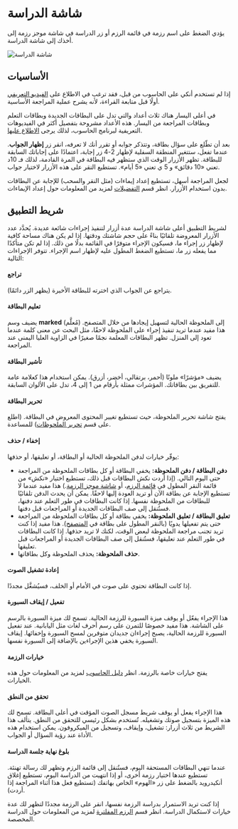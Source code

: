 # شاشة الدراسة

يؤدي الضغط على اسم رزمة في قائمة الرزم أو زر الدراسة في شاشة موجز رزمة إلى أخذك إلى شاشة الدراسة.

![شاشة الدراسة](img/4-reviewer.png)

## الأساسيات
إذا لم تستخدم أنكي على الحاسوب من قبل، فقد ترغب في الاطلاع على
[الفيديو التعريفي](https://docs.ankiweb.net/getting-started.html#videos)
أولًا قبل متابعة القراءة، لأنه يشرح عملية المراجعة الأساسية.

في أعلى اليسار هناك ثلاث أعداد والتي تدل على البطاقات الجديدة وبطاقات التعلم وبطاقات المراجعة من اليسار.
هذه الأعداد مشروحة بتفصيل أكثر في الفيديوهات التعريفية لبرنامج الحاسوب،
لذلك يرجى [الاطلاع عليها](https://docs.ankiweb.net/getting-started.html#videos).

بعد أن تطّلع على سؤال بطاقة، وتتذكر جوابه أو تقرر أنك لا تعرفه، انقر زر **إظهار الجواب**.
عندما تفعل، ستتغير المنطقة السفلية لإظهار 2-4 زر إجابة، اعتمادًا على إجاباتك السابقة للبطاقة.
تظهر الأزرار الوقت الذي ستظهر فيه البطاقة في المرة القادمة، لذلك فـ 10د تعني «10 دقائق»
و 5 ي تعني «5 أيام». تستطيع النقر على هذه الأزرار لاختيار جواب.

لجعل المراجعة أسهل، تستطيع إعداد إيماءات (مثل النقر والسحب) للإجابة عن البطاقات
بدون استخدام الأزرار. انظر قسم [التفضيلات](settings.md) لمزيد من المعلومات حول إعداد الإيماءات.

## شريط التطبيق
لشريط التطبيق أعلى شاشة الدراسة عدة أزرار لتنفيذ إجراءات شائعة عديدة.
يُحدَّد عدد الأزرار المعروضة تلقائيًا بناءً على حجم شاشتك ودقتها. إذا لم يكن هناك مساحة كافية
لإظهار زر إجراء ما، فسيكون الإجراء متوفرًا في القائمة بدلًا من ذلك. إذا لم تكن متأكدًا مما يفعله زر ما،
تستطيع الضغط المطول عليه لإظهار اسم الإجراء. تتوفر الإجراءات التالية:

#### تراجع
يتراجع عن الجواب الذي اخترته للبطاقة الأخيرة (يظهر الزر دائمًا).

#### تعليم البطاقة
يضيف وسم **marked** (مُعلَّم) إلى الملحوظة الحالية لتسهيل إيجادها من خلال المتصفح.
هذا مفيد عندما تريد تنفيذ إجراء على الملحوظة لاحقًا، مثل البحث عن معنى كلمة عندما تعود إلى المنزل.
تظهر البطاقات المعلمة نجمًا صغيرًا في الزاوية العليا اليمنى عند المراجعة.

#### تأشير البطاقة
يضيف «مؤشرًا» ملونًا (أحمر، برتقالي، أخضر، أزرق). يمكن استخدام هذا كعلامة عامة
للتفريق بين بطاقاتك. المؤشرات ممثلة بأرقام من 1 إلى 4، تدل على الألوان السابقة.

#### تحرير البطاقة
يفتح شاشة تحرير الملحوظة، حيث تستطيع تغيير المحتوى المعروض في البطاقة.
(اطلع على قسم [تحرير الملحوظات](editing-notes.md)) للمساعدة.

#### إخفاء / حذف
يوفّر خيارات لدفن الملحوظة الحالية أو البطاقة، أو تعليقها، أو حذفها:

- **دفن البطاقة / دفن الملحوظة:** يخفي البطاقة أو كل بطاقات الملحوظة من المراجعة
  حتى اليوم التالي. (إذا أردت نكش البطاقات قبل ذلك، تستطيع اختيار «نكش» من قائمة النقر المطول
  في [قائمة الرزم](deck-picker.md)، أو [شاشة موجز الرزمة](deck-overview.md).)
  هذا مفيد عندما لا تستطيع الإجابة عن بطاقة الآن أو تريد العودة إليها لاحقًا. يمكن أن يحدث الدفن
  تلقائيًا للبطاقات من الملحوظة نفسها. إذا كانت البطاقات في طور التعلم عند دفنها،
  فستُنقل إلى صف البطاقات الجديدة أو المراجعات قبل دفنها.
- **تعليق البطاقة / تعليق الملحوظة:** يخفي بطاقة أو كل بطاقات الملحوظة من المراجعة حتى يتم
تفعيلها يدويًا (بالنقر المطول على بطاقة في [المتصفح](browser.md)).
هذا مفيد إذا كنت تريد تجنب مراجعة الملحوظة لبعض الوقت، لكنك لا تريد حذفها. إذا كانت البطاقات
في طور التعلم عند تعليقها، فستُنقل إلى صف البطاقات الجديدة أو المراجعات قبل تعليقها.
- **حذف الملحوظة:** يحذف الملحوظة وكل بطاقاتها.

#### إعادة تشغيل الصوت
إذا كانت البطاقة تحتوي على صوت في الأمام أو الخلف، فسيُشغَّل مجددًا.

#### تفعيل / إيقاف السبورة
هذا الإجراء يفعّل أو يوقف ميزة السبورة للرزمة الحالية. تسمح لك ميزة
السبورة بالرسم على الشاشة. هذا مفيد خصوصًا للتمرن على رسم أحرف لغات مثل اليابانية.
عند تفعيل السبورة للرزمة الحالية، يصبح إجراءان جديدان متوفرين لمسح السبورة وإخفائها.
إيقاف السبورة يخفي هذين الإجراءين بالإضافة إلى السبورة نفسها.

#### خيارات الرزمة
يفتح خيارات خاصة بالرزمة. انظر [دليل الحاسوب](https://docs.ankiweb.net/deck-options.html)
لمزيد من المعلومات حول هذه الخيارات.

#### تحقق من النطق
هذا الإجراء يفعل أو يوقف شريط مسجل الصوت المؤقت في أعلى البطاقة.
تسمح لك هذه الميزة بتسجيل صوتك وتشغيله. تُستخدم بشكل رئيسي للتحقق من النطق.
يتألف هذا الشريط من ثلاث أزرار: تشغيل، وإيقاف، وتسجيل من الميكروفون.
يمكن استخدام هذه الأداة عند رؤية السؤال أو الجواب.

#### بلوغ نهاية جلسة الدراسة
عندما تنهي البطاقات المستحقة اليوم، فستُنقل إلى قائمة الرزم وتظهر لك رسالة تهنئة.
تستطيع عندها اختيار رزمة أخرى، أو إذا انتهيت من الدراسة اليوم، تستطيع إغلاق أنكيدرويد
بالضغط على زر «الهوم» الخاص بهاتفك (تستطيع فعل هذا أثناء المراجعة إذا أردت).

إذا كنت تريد الاستمرار بدراسة الرزمة نفسها، انقر على الرزمة مجددًا لتظهر لك عدة خيارات لاستكمال الدراسة.
انظر قسم [الرزم المفلترة](filtered-deck.md) لمزيد من المعلومات حول الدراسة المخصصة.
